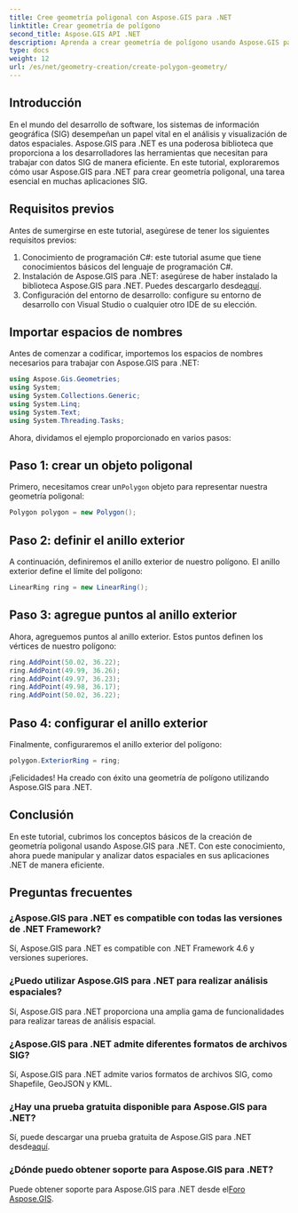 ```yaml
---
title: Cree geometría poligonal con Aspose.GIS para .NET
linktitle: Crear geometría de polígono
second_title: Aspose.GIS API .NET
description: Aprenda a crear geometría de polígono usando Aspose.GIS para .NET. Tutorial paso a paso para desarrolladores .NET.
type: docs
weight: 12
url: /es/net/geometry-creation/create-polygon-geometry/
---
```

## Introducción
En el mundo del desarrollo de software, los sistemas de información geográfica (SIG) desempeñan un papel vital en el análisis y visualización de datos espaciales. Aspose.GIS para .NET es una poderosa biblioteca que proporciona a los desarrolladores las herramientas que necesitan para trabajar con datos SIG de manera eficiente. En este tutorial, exploraremos cómo usar Aspose.GIS para .NET para crear geometría poligonal, una tarea esencial en muchas aplicaciones SIG.
## Requisitos previos
Antes de sumergirse en este tutorial, asegúrese de tener los siguientes requisitos previos:
1. Conocimiento de programación C#: este tutorial asume que tiene conocimientos básicos del lenguaje de programación C#.
2.  Instalación de Aspose.GIS para .NET: asegúrese de haber instalado la biblioteca Aspose.GIS para .NET. Puedes descargarlo desde[aquí](https://releases.aspose.com/gis/net/).
3. Configuración del entorno de desarrollo: configure su entorno de desarrollo con Visual Studio o cualquier otro IDE de su elección.

## Importar espacios de nombres
Antes de comenzar a codificar, importemos los espacios de nombres necesarios para trabajar con Aspose.GIS para .NET:
```csharp
using Aspose.Gis.Geometries;
using System;
using System.Collections.Generic;
using System.Linq;
using System.Text;
using System.Threading.Tasks;
```

Ahora, dividamos el ejemplo proporcionado en varios pasos:
## Paso 1: crear un objeto poligonal
 Primero, necesitamos crear un`Polygon` objeto para representar nuestra geometría poligonal:
```csharp
Polygon polygon = new Polygon();
```
## Paso 2: definir el anillo exterior
A continuación, definiremos el anillo exterior de nuestro polígono. El anillo exterior define el límite del polígono:
```csharp
LinearRing ring = new LinearRing();
```
## Paso 3: agregue puntos al anillo exterior
Ahora, agreguemos puntos al anillo exterior. Estos puntos definen los vértices de nuestro polígono:
```csharp
ring.AddPoint(50.02, 36.22);
ring.AddPoint(49.99, 36.26);
ring.AddPoint(49.97, 36.23);
ring.AddPoint(49.98, 36.17);
ring.AddPoint(50.02, 36.22);
```
## Paso 4: configurar el anillo exterior
Finalmente, configuraremos el anillo exterior del polígono:
```csharp
polygon.ExteriorRing = ring;
```
¡Felicidades! Ha creado con éxito una geometría de polígono utilizando Aspose.GIS para .NET.

## Conclusión
En este tutorial, cubrimos los conceptos básicos de la creación de geometría poligonal usando Aspose.GIS para .NET. Con este conocimiento, ahora puede manipular y analizar datos espaciales en sus aplicaciones .NET de manera eficiente.
## Preguntas frecuentes
### ¿Aspose.GIS para .NET es compatible con todas las versiones de .NET Framework?
Sí, Aspose.GIS para .NET es compatible con .NET Framework 4.6 y versiones superiores.
### ¿Puedo utilizar Aspose.GIS para .NET para realizar análisis espaciales?
Sí, Aspose.GIS para .NET proporciona una amplia gama de funcionalidades para realizar tareas de análisis espacial.
### ¿Aspose.GIS para .NET admite diferentes formatos de archivos SIG?
Sí, Aspose.GIS para .NET admite varios formatos de archivos SIG, como Shapefile, GeoJSON y KML.
### ¿Hay una prueba gratuita disponible para Aspose.GIS para .NET?
 Sí, puede descargar una prueba gratuita de Aspose.GIS para .NET desde[aquí](https://releases.aspose.com/).
### ¿Dónde puedo obtener soporte para Aspose.GIS para .NET?
 Puede obtener soporte para Aspose.GIS para .NET desde el[Foro Aspose.GIS](https://forum.aspose.com/c/gis/33).